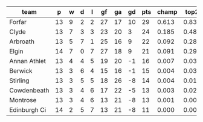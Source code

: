 |     team     | p  | w | d | l | gf | ga | gd | pts | champ | top2  | top3  | top4  |  5-7  | bot4  | bot3  | bot2  |
|--------------|----|---|---|---|----|----|----|-----|-------|-------|-------|-------|-------|-------|-------|-------|
| Forfar       | 13 | 9 | 2 | 2 | 27 | 17 | 10 |  29 | 0.613 | 0.833 | 0.931 | 0.977 | 0.022 | 0.002 | 0.001 | 0.000|
| Clyde        | 13 | 7 | 3 | 3 | 23 | 20 |  3 |  24 | 0.185 | 0.486 | 0.709 | 0.853 | 0.134 | 0.033 | 0.014 | 0.004|
| Arbroath     | 13 | 5 | 7 | 1 | 25 | 16 |  9 |  22 | 0.092 | 0.280 | 0.507 | 0.711 | 0.255 | 0.077 | 0.034 | 0.015|
| Elgin        | 14 | 7 | 0 | 7 | 27 | 18 |  9 |  21 | 0.091 | 0.290 | 0.522 | 0.719 | 0.250 | 0.077 | 0.031 | 0.012|
| Annan Athlet | 13 | 4 | 4 | 5 | 19 | 20 | -1 |  16 | 0.007 | 0.038 | 0.104 | 0.217 | 0.508 | 0.444 | 0.275 | 0.137|
| Berwick      | 13 | 3 | 6 | 4 | 15 | 16 | -1 |  15 | 0.004 | 0.030 | 0.088 | 0.193 | 0.510 | 0.462 | 0.297 | 0.158|
| Stirling     | 13 | 3 | 5 | 5 | 18 | 26 | -8 |  14 | 0.004 | 0.019 | 0.061 | 0.138 | 0.451 | 0.584 | 0.410 | 0.239|
| Cowdenbeath  | 13 | 3 | 4 | 6 | 17 | 22 | -5 |  13 | 0.003 | 0.020 | 0.060 | 0.138 | 0.457 | 0.577 | 0.406 | 0.234|
| Montrose     | 13 | 3 | 4 | 6 | 13 | 21 | -8 |  13 | 0.001 | 0.003 | 0.015 | 0.041 | 0.262 | 0.828 | 0.697 | 0.508|
| Edinburgh Ci | 14 | 2 | 5 | 7 | 13 | 21 | -8 |  11 | 0.000 | 0.001 | 0.004 | 0.013 | 0.153 | 0.915 | 0.834 | 0.694|
